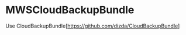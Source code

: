 MWSCloudBackupBundle
====================

Use CloudBackupBundle[https://github.com/dizda/CloudBackupBundle]
